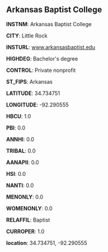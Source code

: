 
Arkansas Baptist College
---
**INSTNM**: Arkansas Baptist College

**CITY**: Little Rock

**INSTURL**: www.arkansasbaptist.edu

**HIGHDEG**: Bachelor's degree

**CONTROL**: Private nonprofit

**ST_FIPS**: Arkansas

**LATITUDE**: 34.734751

**LONGITUDE**: -92.290555

**HBCU**: 1.0

**PBI**: 0.0

**ANNHI**: 0.0

**TRIBAL**: 0.0

**AANAPII**: 0.0

**HSI**: 0.0

**NANTI**: 0.0

**MENONLY**: 0.0

**WOMENONLY**: 0.0

**RELAFFIL**: Baptist

**CURROPER**: 1.0

**location**: 34.734751, -92.290555